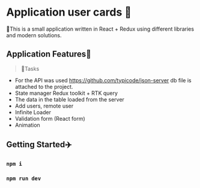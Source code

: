 # Application user cards :man:
:rocket:This is a small application written in React + Redux using different libraries and modern solutions.

## Application Features:triangular_ruler:

>:notebook:Tasks
  + For the API was used https://github.com/typicode/json-server db file is attached to the project.
  + State manager Redux toolkit + RTK query
  + The data in the table loaded from the server
  + Add users, remote user
  + Infinite Loader
  + Validation form (React form)
  + Animation

## Getting Started:airplane:

### `npm i`

### `npm run dev`


